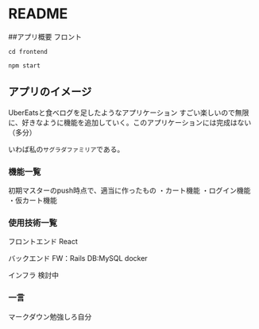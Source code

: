 # README

##アプリ概要
フロント
```
cd frontend
```

```
npm start
```

## アプリのイメージ
UberEatsと食べログを足したようなアプリケーション
すごい楽しいので無限に、好きなように機能を追加していく。このアプリケーションには完成はない（多分）

いわば私の`サグラダファミリア`である。

### 機能一覧
初期マスターのpush時点で、適当に作ったもの
・カート機能
・ログイン機能
・仮カート機能


### 使用技術一覧
フロントエンド
React

バックエンド
FW：Rails
DB:MySQL
docker

インフラ
検討中


### 一言
マークダウン勉強しろ自分
